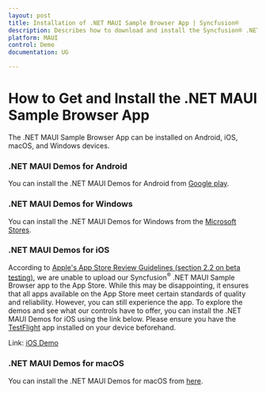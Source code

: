 ```yaml
---
layout: post
title: Installation of .NET MAUI Sample Browser App | Syncfusion®
description: Describes how to download and install the Syncfusion® .NET MAUI Sample Browser App on each platform.
platform: MAUI
control: Demo
documentation: UG

---
```


# How to Get and Install the .NET MAUI Sample Browser App

The .NET MAUI Sample Browser App can be installed on Android, iOS, macOS, and Windows devices.

### .NET MAUI Demos for Android
You can install the .NET MAUI Demos for Android from [Google play](https://play.google.com/store/apps/details?id=com.syncfusion.sampleBrowser.maui).

### .NET MAUI Demos for Windows
You can install the .NET MAUI Demos for Windows from the [Microsoft Stores](https://apps.microsoft.com/store/detail/syncfusion-maui-controls-gallery/9P2P4D2BK270).

### .NET MAUI Demos for iOS
According to [Apple's App Store Review Guidelines (section 2.2 on beta testing)](https://developer.apple.com/app-store/review/guidelines/#performance), we are unable to upload our Syncfusion<sup>®</sup> .NET MAUI Sample Browser app to the App Store. While this may be disappointing, it ensures that all apps available on the App Store meet certain standards of quality and reliability. However, you can still experience the app. To explore the demos and see what our controls have to offer, you can install the .NET MAUI Demos for iOS using the link below. Please ensure you have the [TestFlight](https://apps.apple.com/in/app/testflight/id899247664) app installed on your device beforehand.

Link: [iOS Demo](https://testflight.apple.com/join/EEOtwVNN)

### .NET MAUI Demos for macOS
You can install the .NET MAUI Demos for macOS from [here](https://install.appcenter.ms/users/xamarincore/apps/syncfusion-maui-ui-controls/distribution_groups/public).
